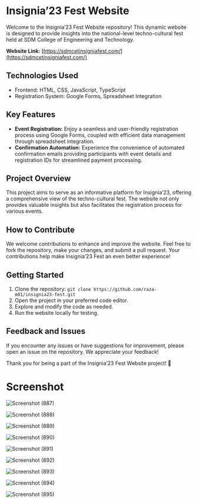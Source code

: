 # Insignia’23 Fest Website

Welcome to the Insignia’23 Fest Website repository! This dynamic website is designed to provide insights into the national-level techno-cultural fest held at SDM College of Engineering and Technology.

**Website Link:** [https://sdmcetinsigniafest.com/](https://sdmcetinsigniafest.com/)

## Technologies Used

- Frontend: HTML, CSS, JavaScript, TypeScript
- Registration System: Google Forms, Spreadsheet Integration

## Key Features

- **Event Registration:** Enjoy a seamless and user-friendly registration process using Google Forms, coupled with efficient data management through spreadsheet integration.
- **Confirmation Automation:** Experience the convenience of automated confirmation emails providing participants with event details and registration IDs for streamlined payment processing.

## Project Overview

This project aims to serve as an informative platform for Insignia’23, offering a comprehensive view of the techno-cultural fest. The website not only provides valuable insights but also facilitates the registration process for various events.

## How to Contribute

We welcome contributions to enhance and improve the website. Feel free to fork the repository, make your changes, and submit a pull request. Your contributions help make Insignia’23 Fest an even better experience!

## Getting Started

1. Clone the repository: `git clone https://github.com/raza-m01/insignia23-fest.git`
2. Open the project in your preferred code editor.
3. Explore and modify the code as needed.
4. Run the website locally for testing.

## Feedback and Issues

If you encounter any issues or have suggestions for improvement, please open an issue on the repository. We appreciate your feedback!

Thank you for being a part of the Insignia’23 Fest Website project! 🚀

# Screenshot

![Screenshot (887)](https://github.com/raza-m01/Fest-Website/assets/113848902/b998e5c9-bb3f-4865-84c3-b99e2bf485e0)

![Screenshot (888)](https://github.com/raza-m01/Fest-Website/assets/113848902/014b76b3-b596-45ba-aa94-4a34c64c43b7)

![Screenshot (889)](https://github.com/raza-m01/Fest-Website/assets/113848902/d1e0afc9-8006-4b4f-a65c-4d3a6603309c)

![Screenshot (890)](https://github.com/raza-m01/Fest-Website/assets/113848902/6501d435-669c-4a69-baa0-32ee5bdca4ed)

![Screenshot (891)](https://github.com/raza-m01/Fest-Website/assets/113848902/cd9bac72-f80f-423c-828d-ceab3be32fad)

![Screenshot (892)](https://github.com/raza-m01/Fest-Website/assets/113848902/59d857a4-0ab5-4430-a18f-72001ce273d4)

![Screenshot (893)](https://github.com/raza-m01/Fest-Website/assets/113848902/aac03315-03a3-41d2-b365-4b36ccf8f164)

![Screenshot (894)](https://github.com/raza-m01/Fest-Website/assets/113848902/09af228f-2b45-41d7-a141-c1c769786675)

![Screenshot (895)](https://github.com/raza-m01/Fest-Website/assets/113848902/4496f387-dac9-4cfe-9c1d-d4aafa239c27)
